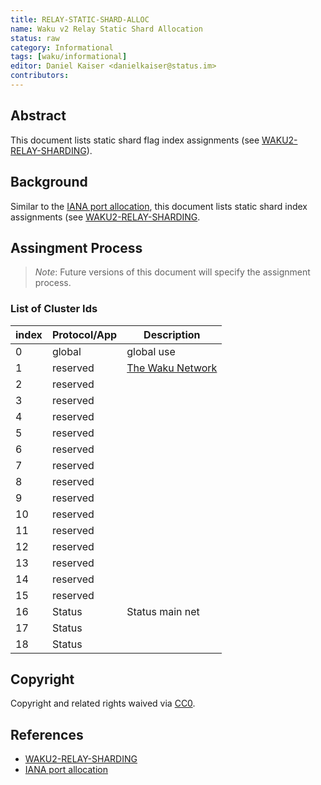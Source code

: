 ```yaml
---
title: RELAY-STATIC-SHARD-ALLOC
name: Waku v2 Relay Static Shard Allocation
status: raw
category: Informational
tags: [waku/informational]
editor: Daniel Kaiser <danielkaiser@status.im>
contributors:
---
```


## Abstract

This document lists static shard flag index assignments (see [WAKU2-RELAY-SHARDING](../standards/core/relay-sharding.md)).

## Background

Similar to the [IANA port allocation](https://www.iana.org/assignments/service-names-port-numbers/service-names-port-numbers.xhtml),
this document lists static shard index assignments (see [WAKU2-RELAY-SHARDING](../standards/core/relay-sharding.md).

## Assingment Process

> _Note_: Future versions of this document will specify the assignment process.

### List of Cluster Ids

| index | Protocol/App | Description                                                     |
| ----- | ------------ | --------------------------------------------------------------- |
| 0     | global       | global use                                                      |
| 1     | reserved     | [The Waku Network](https://rfc.vac.dev/spec/64/#network-shards) |
| 2     | reserved     |                                                                 |
| 3     | reserved     |                                                                 |
| 4     | reserved     |                                                                 |
| 5     | reserved     |                                                                 |
| 6     | reserved     |                                                                 |
| 7     | reserved     |                                                                 |
| 8     | reserved     |                                                                 |
| 9     | reserved     |                                                                 |
| 10    | reserved     |                                                                 |
| 11    | reserved     |                                                                 |
| 12    | reserved     |                                                                 |
| 13    | reserved     |                                                                 |
| 14    | reserved     |                                                                 |
| 15    | reserved     |                                                                 |
| 16    | Status       | Status main net                                                 |
| 17    | Status       |                                                                 |
| 18    | Status       |                                                                 |

## Copyright

Copyright and related rights waived via [CC0](https://creativecommons.org/publicdomain/zero/1.0/).

## References

- [WAKU2-RELAY-SHARDING](../standards/core/relay-sharding.md)
- [IANA port allocation](https://www.iana.org/assignments/service-names-port-numbers/service-names-port-numbers.xhtml)
